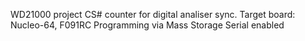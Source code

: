 
 WD21000 project CS# counter for digital analiser sync.
 Target board: Nucleo-64, F091RC
 Programming via Mass Storage
 Serial enabled

